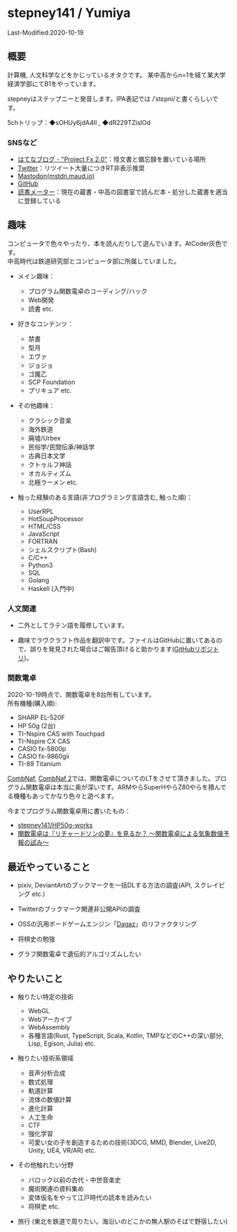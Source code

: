 # stepney141 / Yumiya

Last-Modified:2020-10-19

## 概要

計算機, 人文科学などをかじっているオタクです。
某中高からn=1を経て某大学経済学部にてB1をやっています。

stepneyはステップニーと発音します。IPA表記では /ˈstɛpni/と書くらしいです。

5chトリップ：◆sOHUy6jdA4II , ◆dR229TZisIOd

### SNSなど

- [はてなブログ - "Project Fx 2.0"](https://stepney141.hatenablog.com/)：怪文書と備忘録を置いている場所
- [Twitter](https://twitter.com/stepney141)：リツイート大量につきRT非表示推奨
- [Mastodon(mstdn.maud.io)](https://mstdn.maud.io/@stepney141)
- [GitHub](https://github.com/stepney141)
- [読書メーター](https://bookmeter.com/users/1003258)：現在の蔵書・中高の図書室で読んだ本・処分した蔵書を適当に登録している
<!-- - [Amazon欲しいものリスト](https://www.amazon.jp/hz/wishlist/ls/9DMJ9MP1LX82?ref_=wl_share:embed:cite)：5000兆円欲しい -->

## 趣味

コンピュータで色々やったり、本を読んだりして遊んでいます。AtCoder灰色です。  
中高時代は鉄道研究部とコンピュータ部に所属していました。

- メイン趣味：
  - プログラム関数電卓のコーディング/ハック
  - Web開発
  - 読書 etc.

- 好きなコンテンツ：
  - 禁書
  - 型月
  - エヴァ
  - ジョジョ
  - ゴ魔乙
  - SCP Foundation
  - プリキュア etc.

- その他趣味：
  - クラシック音楽
  - 海外鉄道
  - 廃墟/Urbex
  - 民俗学/民間伝承/神話学
  - 古典日本文学
  - クトゥルフ神話
  - オカルティズム
  - 北極ラーメン etc.

- 触った経験のある言語(非プログラミング言語含む, 触った順)：
  - UserRPL
  - HotSoupProcessor
  - HTML/CSS
  - JavaScript
  - FORTRAN
  - シェルスクリプト(Bash)
  - C/C++
  - Python3
  - SQL
  - Golang
  - Haskell (入門中)

### 人文関連

- 二外としてラテン語を履修しています。

- 趣味でラヴクラフト作品を翻訳中です。ファイルはGitHubに置いてあるので、誤りを発見された場合はご報告頂けると助かります([GitHubリポジトリ](https://github.com/stepney141/translation-works))。

### 関数電卓

2020-10-19時点で、関数電卓を8台所有しています。  
所有機種(購入順):

- SHARP EL-520F
- HP 50g (2台)
- TI-Nspire CAS with Touchpad
- TI-Nspire CX CAS
- CASIO fx-5800p
- CASIO fx-9860gii
- TI-89 Titanium

[CombNaf](https://atnd.org/events/87946), [CombNaf 2](https://combnaf.connpass.com/event/64638/)では、関数電卓についてのLTをさせて頂きました。プログラム関数電卓は本当に奥が深いです。ARMやらSuperHやらZ80やらを積んでる機種もあってかなり色々と遊べます。  

今までプログラム関数電卓用に書いたもの：

- [stepney141/HP50g-works](https://github.com/stepney141/HP50g-works)
- [関数電卓は『リチャードソンの夢』を見るか？ 〜関数電卓による気象数値予報の試み〜](https://stepney141.hatenablog.com/entry/2020/05/27/071742)

## 最近やっていること

- pixiv, DeviantArtのブックマークを一括DLする方法の調査(API, スクレイピング etc.)

- Twitterのブックマーク関連非公開APIの調査

- OSSの汎用ボードゲームエンジン「[Dagaz](https://github.com/GlukKazan/Dagaz)」のリファクタリング

- 将棋史の勉強

- グラフ関数電卓で遺伝的アルゴリズムしたい

## やりたいこと

- 触りたい特定の技術
  - WebGL
  - Webアーカイブ
  - WebAssembly
  - 各種言語(Rust, TypeScript, Scala, Kotlin, TMPなどのC++の深い部分, Lisp, Egison, Julia)
  etc.

- 触りたい技術系領域
  - 音声分析合成
  - 数式処理
  - 軌道計算
  - 流体の数値計算
  - 進化計算
  - 人工生命
  - CTF
  - 強化学習
  - 可愛い女の子を創造するための技術(3DCG, MMD, Blender, Live2D, Unity, UE4, VR/AR)
  etc.

- その他触れたい分野
  - バロック以前の古代・中世音楽史
  - 魔術関連の資料集め
  - 変体仮名をやって江戸時代の読本を読みたい
  - 将棋史
  etc.

- 旅行 (東北を鉄道で周りたい。海沿いのどこかの無人駅のそばで野宿したい)
